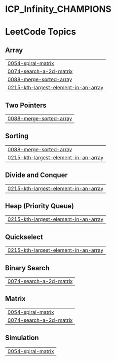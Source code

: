 # ICP_Infinity_CHAMPIONS
<!---LeetCode Topics Start-->
# LeetCode Topics
## Array
|  |
| ------- |
| [0054-spiral-matrix](https://github.com/Lucky-Jain-cmd/ICP/tree/master/0054-spiral-matrix) |
| [0074-search-a-2d-matrix](https://github.com/Lucky-Jain-cmd/ICP/tree/master/0074-search-a-2d-matrix) |
| [0088-merge-sorted-array](https://github.com/Lucky-Jain-cmd/ICP/tree/master/0088-merge-sorted-array) |
| [0215-kth-largest-element-in-an-array](https://github.com/Lucky-Jain-cmd/ICP/tree/master/0215-kth-largest-element-in-an-array) |
## Two Pointers
|  |
| ------- |
| [0088-merge-sorted-array](https://github.com/Lucky-Jain-cmd/ICP/tree/master/0088-merge-sorted-array) |
## Sorting
|  |
| ------- |
| [0088-merge-sorted-array](https://github.com/Lucky-Jain-cmd/ICP/tree/master/0088-merge-sorted-array) |
| [0215-kth-largest-element-in-an-array](https://github.com/Lucky-Jain-cmd/ICP/tree/master/0215-kth-largest-element-in-an-array) |
## Divide and Conquer
|  |
| ------- |
| [0215-kth-largest-element-in-an-array](https://github.com/Lucky-Jain-cmd/ICP/tree/master/0215-kth-largest-element-in-an-array) |
## Heap (Priority Queue)
|  |
| ------- |
| [0215-kth-largest-element-in-an-array](https://github.com/Lucky-Jain-cmd/ICP/tree/master/0215-kth-largest-element-in-an-array) |
## Quickselect
|  |
| ------- |
| [0215-kth-largest-element-in-an-array](https://github.com/Lucky-Jain-cmd/ICP/tree/master/0215-kth-largest-element-in-an-array) |
## Binary Search
|  |
| ------- |
| [0074-search-a-2d-matrix](https://github.com/Lucky-Jain-cmd/ICP/tree/master/0074-search-a-2d-matrix) |
## Matrix
|  |
| ------- |
| [0054-spiral-matrix](https://github.com/Lucky-Jain-cmd/ICP/tree/master/0054-spiral-matrix) |
| [0074-search-a-2d-matrix](https://github.com/Lucky-Jain-cmd/ICP/tree/master/0074-search-a-2d-matrix) |
## Simulation
|  |
| ------- |
| [0054-spiral-matrix](https://github.com/Lucky-Jain-cmd/ICP/tree/master/0054-spiral-matrix) |
<!---LeetCode Topics End-->